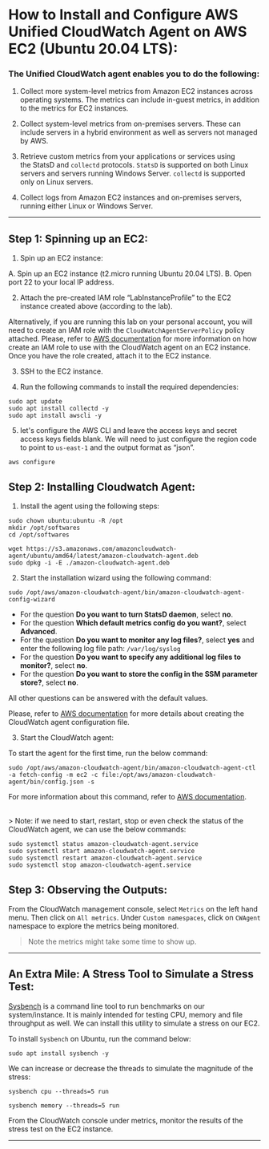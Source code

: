 # How to Install and Configure AWS Unified CloudWatch Agent on AWS EC2 (Ubuntu 20.04 LTS):

### The Unified CloudWatch agent enables you to do the following:

1. Collect more system-level metrics from Amazon EC2 instances across operating systems. The metrics can include in-guest metrics, in addition to the metrics for EC2 instances. 

2. Collect system-level metrics from on-premises servers. These can include servers in a hybrid environment as well as servers not managed by AWS.

3. Retrieve custom metrics from your applications or services using the StatsD and `collectd` protocols. `StatsD` is supported on both Linux servers and servers running Windows Server. `collectd` is supported only on Linux servers.

4. Collect logs from Amazon EC2 instances and on-premises servers, running either Linux or Windows Server.

---

## Step 1: Spinning up an EC2:

1. Spin up an EC2 instance:

A. Spin up an EC2 instance (t2.micro running Ubuntu 20.04 LTS). 
B. Open port 22 to your local IP address. 

2. Attach the pre-created IAM role “LabInstanceProfile” to the EC2 instance created above (according to the lab). 

Alternatively, if you are running this lab on your personal account, you will need to create an IAM role with the `CloudWatchAgentServerPolicy` policy attached. Please, refer to [AWS documentation](https://docs.aws.amazon.com/AmazonCloudWatch/latest/monitoring/create-iam-roles-for-cloudwatch-agent-commandline.html) for more information on how create an IAM role to use with the CloudWatch agent on an EC2 instance. Once you have the role created, attach it to the EC2 instance. 



3. SSH to the EC2 instance.

4. Run the following commands to install the required dependencies:

```
sudo apt update
sudo apt install collectd -y
sudo apt install awscli -y
```
5. let's configure the AWS CLI and leave the access keys and secret access keys fields blank. We will need to just configure the region code to point to `us-east-1` and the output format as “json”.

```
aws configure
```


## Step 2: Installing Cloudwatch Agent:


1. Install the agent using the following steps:


```
sudo chown ubuntu:ubuntu -R /opt
mkdir /opt/softwares
cd /opt/softwares
```

```
wget https://s3.amazonaws.com/amazoncloudwatch-agent/ubuntu/amd64/latest/amazon-cloudwatch-agent.deb
sudo dpkg -i -E ./amazon-cloudwatch-agent.deb
```

2. Start the installation wizard using the following command:

```
sudo /opt/aws/amazon-cloudwatch-agent/bin/amazon-cloudwatch-agent-config-wizard
```



- For the question **Do you want to turn StatsD daemon**, select **no**.
- For the question **Which default metrics config do you want?**, select **Advanced**.
- For the question **Do you want to monitor any log files?**, select **yes** and enter the following log file path: `/var/log/syslog`
- For the question **Do you want to specify any additional log files to monitor?**, select **no**.
- For the question **Do you want to store the config in the SSM parameter store?**, select **no**.

All other questions can be answered with the default values.


Please, refer to [AWS documentation](https://docs.aws.amazon.com/AmazonCloudWatch/latest/monitoring/create-cloudwatch-agent-configuration-file-wizard.html) for more details about creating the CloudWatch agent configuration file. 

3. Start the CloudWatch agent:

To start the agent for the first time, run the below command:

```
sudo /opt/aws/amazon-cloudwatch-agent/bin/amazon-cloudwatch-agent-ctl -a fetch-config -m ec2 -c file:/opt/aws/amazon-cloudwatch-agent/bin/config.json -s
```
For more information about this command, refer to [AWS documentation](https://docs.aws.amazon.com/AmazonCloudWatch/latest/monitoring/install-CloudWatch-Agent-commandline-fleet.html#:~:text=Start%20the%20CloudWatch%20agent%20using%20the%20command%20line).


<br>
> Note: if we need to start, restart, stop or even check the status of the CloudWatch agent, we can use the below commands:

```
sudo systemctl status amazon-cloudwatch-agent.service
sudo systemctl start amazon-cloudwatch-agent.service
sudo systemctl restart amazon-cloudwatch-agent.service
sudo systemctl stop amazon-cloudwatch-agent.service
```




## Step 3: Observing the Outputs:


From the CloudWatch management console, select `Metrics` on the left hand menu. Then click on `All metrics`. Under `Custom namespaces`, click on `CWAgent` namespace to explore the metrics being monitored.


> Note the metrics might take some time to show up. 

---

## An Extra Mile: A Stress Tool to Simulate a Stress Test:


[Sysbench](https://github.com/akopytov/sysbench) is a command line tool to run benchmarks on our system/instance. It is mainly intended for testing CPU, memory and file throughput as well. We can install this utility to simulate a stress on our EC2.


To install `Sysbench` on Ubuntu, run the command below:

```
sudo apt install sysbench -y
```

We can increase or decrease the threads to simulate the magnitude of the stress:

```
sysbench cpu --threads=5 run
```
```
sysbench memory --threads=5 run
```


From the CloudWatch console under metrics, monitor the results of the stress test on the EC2 instance.

---



